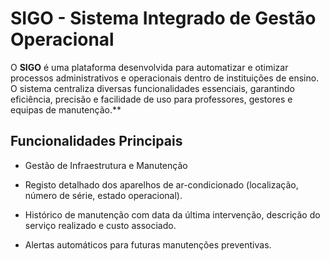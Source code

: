 # SIGO - Sistema Integrado de Gestão Operacional

O **SIGO** é uma plataforma desenvolvida para automatizar e otimizar processos administrativos e operacionais dentro de instituições de ensino. O sistema centraliza diversas funcionalidades essenciais, garantindo eficiência, precisão e facilidade de uso para professores, gestores e equipas de manutenção.**

## Funcionalidades Principais

- Gestão de Infraestrutura e Manutenção

- Registo detalhado dos aparelhos de ar-condicionado (localização, número de série, estado operacional).

- Histórico de manutenção com data da última intervenção, descrição do serviço realizado e custo associado.

- Alertas automáticos para futuras manutenções preventivas.
